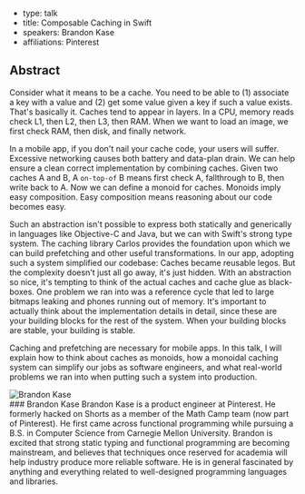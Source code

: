 - type: talk
- title: Composable Caching in Swift
- speakers: Brandon Kase
- affiliations: Pinterest

## Abstract 

Consider what it means to be a cache. You need to be able to 
(1) associate a key with a value and 
(2) get some value given a key if such a value exists. 
That's basically it. Caches tend to appear in layers. In a CPU, memory reads check L1, then L2, then L3, then RAM. When we want to load an image, we first check RAM, then disk, and finally network. 

In a mobile app, if you don't nail your cache code, your users will suffer. Excessive networking causes both battery and data-plan drain. We can help ensure a clean correct implementation by combining caches. Given two caches A and B, A `on-top-of` B means first check A, fallthrough to B, then write back to A. Now we can define a monoid for caches. Monoids imply easy composition. Easy composition means reasoning about our code becomes easy.

Such an abstraction isn't possible to express both statically and generically in languages like Objective-C and Java, but we can with Swift's strong type system. The caching library Carlos provides the foundation upon which we can build prefetching and other useful transformations. In our app, adopting such a system simplified our codebase: Caches became reusable legos. But the complexity doesn't just all go away, it's just hidden. With an abstraction so nice, it's tempting to think of the actual caches and cache glue as black-boxes. One problem we ran into was a reference cycle that led to large bitmaps leaking and phones running out of memory. It's important to actually think about the implementation details in detail, since these are your building blocks for the rest of the system. When your building blocks are stable, your building is stable.

Caching and prefetching are necessary for mobile apps. In this talk, I will explain how to think about caches as monoids, how a monoidal caching system can simplify our jobs as software engineers, and what real-world problems we ran into when putting such a system into production.

<div class="author media" media:type="text/omd">

<div class="image">
<div class="avatar">
<img src="img/brandon-kase.jpg" alt="Brandon Kase"></img>
</div>
</div>

<div class="content" media:type="text/omd">
### Brandon Kase
Brandon Kase is a product engineer at Pinterest. He formerly hacked on Shorts as a member of the Math Camp team (now part of Pinterest). He first came across functional programming while pursuing a B.S. in Computer Science from Carnegie Mellon University. Brandon is excited that strong static typing and functional programming are becoming mainstream, and believes that techniques once reserved for academia will help industry produce more reliable software. He is in general fascinated by anything and everything related to well-designed programming languages and libraries.
</div>
</div>
